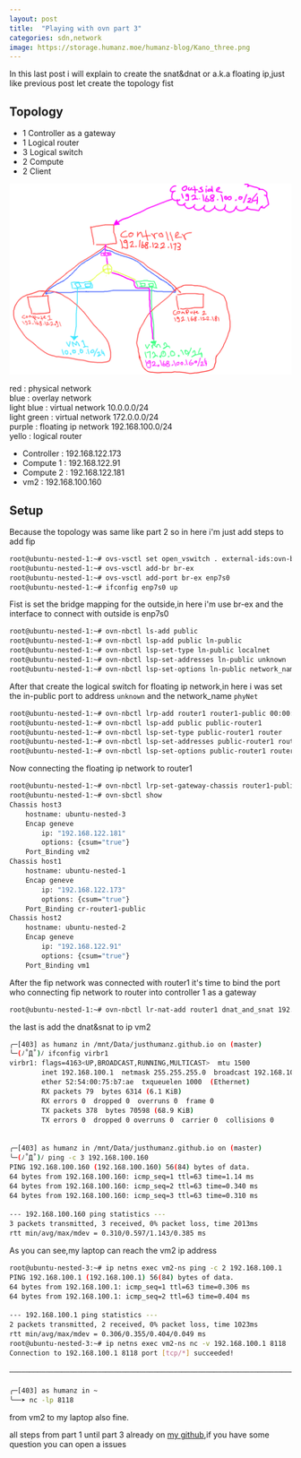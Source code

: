 ```yaml
---
layout: post
title:  "Playing with ovn part 3"
categories: sdn,network
image: https://storage.humanz.moe/humanz-blog/Kano_three.png
---
```

In this last post i will explain to create the snat&dnat or a.k.a floating ip,just like previous post let create the topology fist

## Topology
- 1 Controller as a gateway
- 1 Logical router
- 3 Logical switch
- 2 Compute 
- 2 Client

![topo-v3.png](../../assets/img/sdn/topo-v3.png)

red : physical network  
blue : overlay network  
light blue : virtual network 10.0.0.0/24  
light green : virtual network 172.0.0.0/24  
purple : floating ip network 192.168.100.0/24  
yello : logical router

- Controller : 192.168.122.173
- Compute 1 : 192.168.122.91
- Compute 2 : 192.168.122.181
- vm2 : 192.168.100.160

## Setup
Because the topology was same like part 2 so in here i'm just add steps to add fip

```bash
root@ubuntu-nested-1:~# ovs-vsctl set open_vswitch . external-ids:ovn-bridge-mappings=phyNet:br-ex
root@ubuntu-nested-1:~# ovs-vsctl add-br br-ex
root@ubuntu-nested-1:~# ovs-vsctl add-port br-ex enp7s0
root@ubuntu-nested-1:~# ifconfig enp7s0 up
```
Fist is set the bridge mapping for the outside,in here i'm use br-ex and the interface to connect with outside is enp7s0

```bash
root@ubuntu-nested-1:~# ovn-nbctl ls-add public
root@ubuntu-nested-1:~# ovn-nbctl lsp-add public ln-public
root@ubuntu-nested-1:~# ovn-nbctl lsp-set-type ln-public localnet
root@ubuntu-nested-1:~# ovn-nbctl lsp-set-addresses ln-public unknown
root@ubuntu-nested-1:~# ovn-nbctl lsp-set-options ln-public network_name=phyNet
```
After that create the logical switch for floating ip network,in here i was set the in-public port to address `unknown` and the network_name `phyNet`

```bash
root@ubuntu-nested-1:~# ovn-nbctl lrp-add router1 router1-public 00:00:00:00:00:fe 192.168.100.254/24
root@ubuntu-nested-1:~# ovn-nbctl lsp-add public public-router1
root@ubuntu-nested-1:~# ovn-nbctl lsp-set-type public-router1 router
root@ubuntu-nested-1:~# ovn-nbctl lsp-set-addresses public-router1 router
root@ubuntu-nested-1:~# ovn-nbctl lsp-set-options public-router1 router-port=router1-public
```
Now connecting the floating ip network to router1

```bash
root@ubuntu-nested-1:~# ovn-nbctl lrp-set-gateway-chassis router1-public host1 20
root@ubuntu-nested-1:~# ovn-sbctl show
Chassis host3
    hostname: ubuntu-nested-3
    Encap geneve
        ip: "192.168.122.181"
        options: {csum="true"}
    Port_Binding vm2
Chassis host1
    hostname: ubuntu-nested-1
    Encap geneve
        ip: "192.168.122.173"
        options: {csum="true"}
    Port_Binding cr-router1-public
Chassis host2
    hostname: ubuntu-nested-2
    Encap geneve
        ip: "192.168.122.91"
        options: {csum="true"}
    Port_Binding vm1
```
After the fip network was connected with router1 it's time to bind the port who connecting fip network to router into controller 1 as a gateway

```bash
root@ubuntu-nested-1:~# ovn-nbctl lr-nat-add router1 dnat_and_snat 192.168.100.160 172.0.0.10
```
the last is add the dnat&snat to ip vm2

```bash
╭─[403] as humanz in /mnt/Data/justhumanz.github.io on (master)
╰─(ﾉ˚Д˚)ﾉ ifconfig virbr1    
virbr1: flags=4163<UP,BROADCAST,RUNNING,MULTICAST>  mtu 1500
        inet 192.168.100.1  netmask 255.255.255.0  broadcast 192.168.100.255
        ether 52:54:00:75:b7:ae  txqueuelen 1000  (Ethernet)
        RX packets 79  bytes 6314 (6.1 KiB)
        RX errors 0  dropped 0  overruns 0  frame 0
        TX packets 378  bytes 70598 (68.9 KiB)
        TX errors 0  dropped 0 overruns 0  carrier 0  collisions 0


╭─[403] as humanz in /mnt/Data/justhumanz.github.io on (master)
╰─(ﾉ˚Д˚)ﾉ ping -c 3 192.168.100.160
PING 192.168.100.160 (192.168.100.160) 56(84) bytes of data.
64 bytes from 192.168.100.160: icmp_seq=1 ttl=63 time=1.14 ms
64 bytes from 192.168.100.160: icmp_seq=2 ttl=63 time=0.340 ms
64 bytes from 192.168.100.160: icmp_seq=3 ttl=63 time=0.310 ms

--- 192.168.100.160 ping statistics ---
3 packets transmitted, 3 received, 0% packet loss, time 2013ms
rtt min/avg/max/mdev = 0.310/0.597/1.143/0.385 ms
```

As you can see,my laptop can reach the vm2 ip address

```bash
root@ubuntu-nested-3:~# ip netns exec vm2-ns ping -c 2 192.168.100.1
PING 192.168.100.1 (192.168.100.1) 56(84) bytes of data.
64 bytes from 192.168.100.1: icmp_seq=1 ttl=63 time=0.306 ms
64 bytes from 192.168.100.1: icmp_seq=2 ttl=63 time=0.404 ms

--- 192.168.100.1 ping statistics ---
2 packets transmitted, 2 received, 0% packet loss, time 1023ms
rtt min/avg/max/mdev = 0.306/0.355/0.404/0.049 ms
root@ubuntu-nested-3:~# ip netns exec vm2-ns nc -v 192.168.100.1 8118
Connection to 192.168.100.1 8118 port [tcp/*] succeeded!

──────────────────────────────────────────────────────────────────────────────────────────────────────────────

╭─[403] as humanz in ~
╰──➤ nc -lp 8118                   
```

from vm2 to my laptop also fine.



all steps from part 1 until part 3 already on [my github](https://github.com/JustHumanz/OpenvSwitch-dojo),if you have some question you can open a issues 